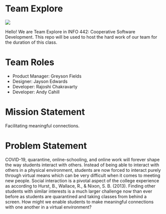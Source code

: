 # Team Explore

<img src="/public/img/logo.png">

Hello! We are Team Explore in INFO 442: Cooperative Software Development. This repo will be used to host the hard work of our team for the duration of this class.

# Team Roles

- Product Manager: Greyson Fields
- Designer: Jayson Edwards
- Developer: Rajoshi Chakravarty
- Developer: Andy Cahill

# Mission Statement

Facilitating meaningful connections.

# Problem Statement

COVID-19, quarantine, online-schooling, and online work will forever shape the way students interact with others. Instead of being able to interact with others in a physical environment, students are now forced to interact purely through virtual means which can be very difficult when it comes to meeting new people. Social interaction is a pivotal aspect of the college experience as according to Hurst, B., Wallace, R., & Nixon, S. B. (2013). Finding other students with similar interests is a much larger challenge now than ever before as students are quarantined and taking classes from behind a screen. How might we enable students to make meaningful connections with one another in a virtual environment?

